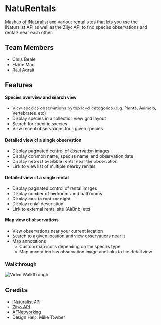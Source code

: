 # NatuRentals

Mashup of iNaturalist and various rental sites that lets you use the iNaturalist API as well as the Zilyo API to find species observations and rentals near each other.

## Team Members
 - Chris Beale
 - Elaine Mao
 - Raul Agrait

## Features

#### Species overview and search view
- View species observations by top level categories (e.g. Plants, Animals, Vertebrates, etc)
- Display species in a collection view grid layout
- Search for specific species
- View recent observations for a given species


#### Detailed view of a single observation
  - Display paginated control of observation images
  - Display common name, species name, and observation date
  - Display nearest available rental near the observation
  - Link to view list of multiple nearby rentals

#### Detailed view of a single rental
  - Display paginated control of rental images
  - Display number of bedrooms and bathrooms
  - Display cost to rent per night
  - Display rental description
  - Link to external rental site (AirBnb, etc)

#### Map view of observations
  - View observations near your current location
  - Search to a given location and view observations near it
  - Map annotations
  	 - Custom map icons depending on the species type
  	 - Map annotation has observation image and links to the detail view


### Walkthrough

![Video Walkthrough](naturentals.gif)


Credits
-------
* [iNaturalist API](http://www.inaturalist.org/pages/api+reference)
* [Zilyo API](https://www.mashape.com/zilyo/zilyo)
* [AFNetworking](https://github.com/AFNetworking/AFNetworking)
* Design Help: Mike Towber